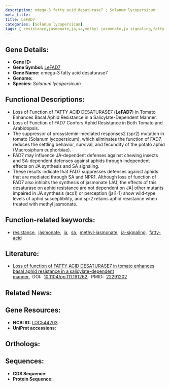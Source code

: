```yaml
---
description: omega-3 fatty acid desaturase7 ; Solanum lycopersicum
meta_title:
title: LeFAD7
categories: [Solanum lycopersicum]
tags: [ resistance,jasmonate,ja,sa,methyl jasmonate,ja signaling,fatty acid ]
---
```


## Gene Details:
- **Gene ID:** []()
- **Gene Symbol:** <u>LeFAD7</u>
- **Gene Name:** omega-3 fatty acid desaturase7
- **Genome:** []()
- **Species:** *Solanum lycopersicum*

## Functional Descriptions:
   - Loss of Function of FATTY ACID DESATURASE7 (**LeFAD7**) in Tomato Enhances Basal Aphid Resistance in a Salicylate-Dependent Manner.
   - Loss of Function of FAD7 Confers Aphid Resistance in Both Tomato and Arabidopsis.
   - The suppressor of prosystemin-mediated responses2 (spr2) mutation in tomato (Solanum lycopersicum), which eliminates the function of FAD7, reduces the settling behavior, survival, and fecundity of the potato aphid (Macrosiphum euphorbiae).
   - FAD7 may influence JA-dependent defenses against chewing insects and SA-dependent defenses against aphids through independent effects on JA synthesis and SA signaling.
   - These results indicate that FAD7 suppresses defenses against aphids that are mediated through SA and NPR1. Although loss of function of FAD7 also inhibits the synthesis of jasmonate (JA), the effects of this desaturase on aphid resistance are not dependent on JA| other mutants impaired in JA synthesis (acx1) or perception (jai1-1) show wild-type levels of aphid susceptibility, and spr2 retains aphid resistance when treated with methyl jasmonate.

## Function-related keywords:
   - [resistance](/tags/resistance/),&nbsp;&nbsp;[jasmonate](/tags/jasmonate/),&nbsp;&nbsp;[ja](/tags/ja/),&nbsp;&nbsp;[sa](/tags/sa/),&nbsp;&nbsp;[methyl-jasmonate](/tags/methyl-jasmonate/),&nbsp;&nbsp;[ja-signaling](/tags/ja-signaling/),&nbsp;&nbsp;[fatty-acid](/tags/fatty-acid/)

## Literature:
   - [Loss of function of FATTY ACID DESATURASE7 in tomato enhances basal aphid resistance in a salicylate-dependent manner.](https://doi.org/10.1104/pp.111.191262)&nbsp;&nbsp;DOI:&nbsp;&nbsp;[10.1104/pp.111.191262](https://doi.org/10.1104/pp.111.191262);&nbsp;&nbsp;PMID:&nbsp;&nbsp;[22291202](https://pubmed.ncbi.nlm.nih.gov/22291202/)

## Related News:

## Gene Resources:
- **NCBI ID:**  [LOC544203](https://www.ncbi.nlm.nih.gov/gene/?term=LOC544203)
- **UniProt accessions:**  [](https://www.uniprot.org/uniprotkb//entry)

## Orthologs:

## Sequences:
- **CDS Sequence:**
- **Protein Sequence:**
